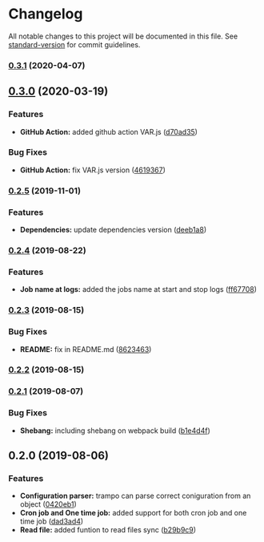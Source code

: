 # Changelog

All notable changes to this project will be documented in this file. See [standard-version](https://github.com/conventional-changelog/standard-version) for commit guidelines.

### [0.3.1](https://github.com/MutterPedro/trampo/compare/v0.3.0...v0.3.1) (2020-04-07)

## [0.3.0](https://github.com/MutterPedro/trampo/compare/v0.2.5...v0.3.0) (2020-03-19)


### Features

* **GitHub Action:** added github action VAR.js ([d70ad35](https://github.com/MutterPedro/trampo/commit/d70ad35091ff8f08d102ede1ff3dff0e755294ae))


### Bug Fixes

* **GitHub Action:** fix VAR.js version ([4619367](https://github.com/MutterPedro/trampo/commit/4619367140a0dc920473aefa949e05d1c2dec8a0))

### [0.2.5](https://github.com/MutterPedro/trampo/compare/v0.2.4...v0.2.5) (2019-11-01)


### Features

* **Dependencies:** update dependencies version ([deeb1a8](https://github.com/MutterPedro/trampo/commit/deeb1a8))

### [0.2.4](https://github.com/MutterPedro/trampo/compare/v0.2.3...v0.2.4) (2019-08-22)


### Features

* **Job name at logs:** added the jobs name at start and stop logs ([ff67708](https://github.com/MutterPedro/trampo/commit/ff67708))

### [0.2.3](https://github.com/MutterPedro/trampo/compare/v0.2.2...v0.2.3) (2019-08-15)


### Bug Fixes

* **README:** fix in README.md ([8623463](https://github.com/MutterPedro/trampo/commit/8623463))

### [0.2.2](https://github.com/MutterPedro/trampo/compare/v0.2.1...v0.2.2) (2019-08-15)

### [0.2.1](https://github.com/MutterPedro/trampo/compare/v0.2.0...v0.2.1) (2019-08-07)


### Bug Fixes

* **Shebang:** including shebang on webpack build ([b1e4d4f](https://github.com/MutterPedro/trampo/commit/b1e4d4f))

## 0.2.0 (2019-08-06)


### Features

* **Configuration parser:** trampo can parse correct coniguration from an object ([0420eb1](https://github.com/MutterPedro/trampo/commit/0420eb1))
* **Cron job and One time job:** added support for both cron job and one time job ([dad3ad4](https://github.com/MutterPedro/trampo/commit/dad3ad4))
* **Read file:** added funtion to read files sync ([b29b9c9](https://github.com/MutterPedro/trampo/commit/b29b9c9))
